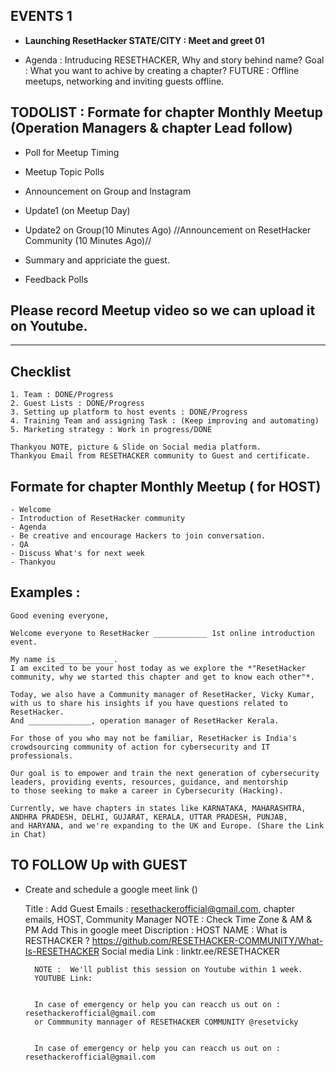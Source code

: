 
## EVENTS 1 
- **Launching ResetHacker STATE/CITY : Meet and greet 01**

- Agenda :
    Intruducing RESETHACKER, Why and story behind name?
    Goal : What you want to achive by creating a  chapter?
    FUTURE : Offline meetups, networking and inviting guests offline.

## TODOLIST : Formate for chapter Monthly Meetup (Operation Managers & chapter Lead follow)

- Poll for Meetup Timing 
- Meetup Topic Polls
- Announcement on Group and Instagram
- Update1 (on Meetup Day)
- Update2 on Group(10 Minutes Ago)
//Announcement on ResetHacker Community (10 Minutes Ago)//

- Summary and appriciate the guest.
- Feedback Polls 

## Please record Meetup video so we can upload it on Youtube.

-----------------------------

## Checklist

	1. Team : DONE/Progress
	2. Guest Lists : DONE/Progress
	3. Setting up platform to host events : DONE/Progress
	4. Training Team and assigning Task : (Keep improving and automating) 
	5. Marketing strategy : Work in progress/DONE
	
    Thankyou NOTE, picture & Slide on Social media platform.
    Thankyou Email from RESETHACKER community to Guest and certificate.
    
    
    
## Formate for chapter Monthly Meetup ( for HOST)

	- Welcome
	- Introduction of ResetHacker community
	- Agenda
	- Be creative and encourage Hackers to join conversation.
	- QA 
	- Discuss What's for next week
	- Thankyou


## Examples :

	Good evening everyone,

	Welcome everyone to ResetHacker ____________ 1st online introduction event. 

	My name is ____________.
	I am excited to be your host today as we explore the *"ResetHacker community, why we started this chapter and get to know each other"*.

	Today, we also have a Community manager of ResetHacker, Vicky Kumar, with us to share his insights if you have questions related to ResetHacker.
	And ______________, operation manager of ResetHacker Kerala.

	For those of you who may not be familiar, ResetHacker is India's crowdsourcing community of action for cybersecurity and IT professionals. 

	Our goal is to empower and train the next generation of cybersecurity leaders, providing events, resources, guidance, and mentorship 
	to those seeking to make a career in Cybersecurity (Hacking).
	
	Currently, we have chapters in states like KARNATAKA, MAHARASHTRA, ANDHRA PRADESH, DELHI, GUJARAT, KERALA, UTTAR PRADESH, PUNJAB, 
	and HARYANA, and we're expanding to the UK and Europe. (Share the Link in Chat)
	
	


## TO FOLLOW Up with GUEST
- Create and schedule a google meet link ()



	Title : 
	Add Guest Emails : resethackerofficial@gmail.com, chapter emails, HOST, Community Manager
	NOTE : Check Time Zone & AM & PM
	Add This in google meet Discription :
		HOST NAME : 
		What is RESTHACKER ?
		https://github.com/RESETHACKER-COMMUNITY/What-Is-RESETHACKER
		Social media Link : linktr.ee/RESETHACKER

		NOTE :  We'll publist this session on Youtube within 1 week.
		YOUTUBE Link: 


		In case of emergency or help you can reacch us out on : resethackerofficial@gmail.com
		or Commmunity mannager of RESETHACKER COMMUNITY @resetvicky


		In case of emergency or help you can reacch us out on : resethackerofficial@gmail.com
